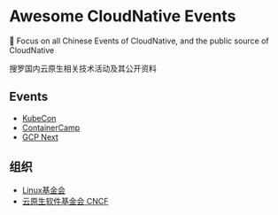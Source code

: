 # Awesome CloudNative Events
🎉 Focus on all  Chinese Events of CloudNative, and the  public source of CloudNative

搜罗国内云原生相关技术活动及其公开资料

## Events
* [KubeCon](https://events19.lfasiallc.com/events/kubecon-cloudnativecon-china-2018/)
* [ContainerCamp](https://2019.container.camp)
* [GCP Next](https://cloud.withgoogle.com/next/sf)

## 组织
* [Linux基金会](https://linuxfoundation.cn/)
* [云原生软件基金会 CNCF ](https://www.cncf.io/)
